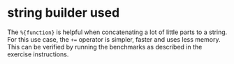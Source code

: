 # string builder used

The `%{function}` is helpful when concatenating a lot of little parts to a string.
For this use case, the `+=` operator is simpler, faster and uses less memory.
This can be verified by running the benchmarks as described in the exercise instructions.

